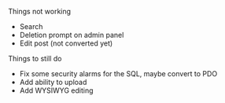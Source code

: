 Things not working
  * Search
  * Deletion prompt on admin panel
  * Edit post (not converted yet)

Things to still do
  * Fix some security alarms for the SQL, maybe convert to PDO
  * Add ability to upload
  * Add WYSIWYG editing
